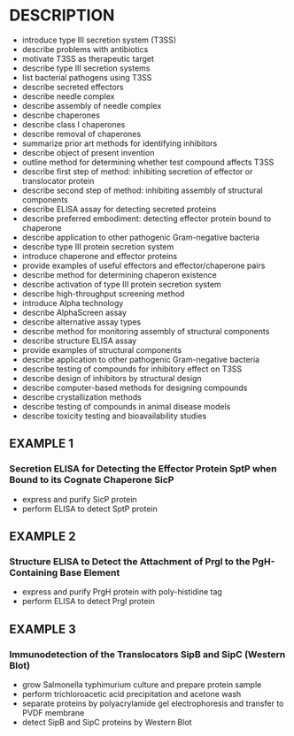 # DESCRIPTION

- introduce type III secretion system (T3SS)
- describe problems with antibiotics
- motivate T3SS as therapeutic target
- describe type III secretion systems
- list bacterial pathogens using T3SS
- describe secreted effectors
- describe needle complex
- describe assembly of needle complex
- describe chaperones
- describe class I chaperones
- describe removal of chaperones
- summarize prior art methods for identifying inhibitors
- describe object of present invention
- outline method for determining whether test compound affects T3SS
- describe first step of method: inhibiting secretion of effector or translocator protein
- describe second step of method: inhibiting assembly of structural components
- describe ELISA assay for detecting secreted proteins
- describe preferred embodiment: detecting effector protein bound to chaperone
- describe application to other pathogenic Gram-negative bacteria
- describe type III protein secretion system
- introduce chaperone and effector proteins
- provide examples of useful effectors and effector/chaperone pairs
- describe method for determining chaperon existence
- describe activation of type III protein secretion system
- describe high-throughput screening method
- introduce Alpha technology
- describe AlphaScreen assay
- describe alternative assay types
- describe method for monitoring assembly of structural components
- describe structure ELISA assay
- provide examples of structural components
- describe application to other pathogenic Gram-negative bacteria
- describe testing of compounds for inhibitory effect on T3SS
- describe design of inhibitors by structural design
- describe computer-based methods for designing compounds
- describe crystallization methods
- describe testing of compounds in animal disease models
- describe toxicity testing and bioavailability studies

## EXAMPLE 1

### Secretion ELISA for Detecting the Effector Protein SptP when Bound to its Cognate Chaperone SicP

- express and purify SicP protein
- perform ELISA to detect SptP protein

## EXAMPLE 2

### Structure ELISA to Detect the Attachment of PrgI to the PgH-Containing Base Element

- express and purify PrgH protein with poly-histidine tag
- perform ELISA to detect PrgI protein

## EXAMPLE 3

### Immunodetection of the Translocators SipB and SipC (Western Blot)

- grow Salmonella typhimurium culture and prepare protein sample
- perform trichloroacetic acid precipitation and acetone wash
- separate proteins by polyacrylamide gel electrophoresis and transfer to PVDF membrane
- detect SipB and SipC proteins by Western Blot

